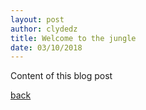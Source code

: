 ```yaml
---
layout: post
author: clydedz
title: Welcome to the jungle
date: 03/10/2018
---
```



<p>Content of this blog post</p>

[back](./)
